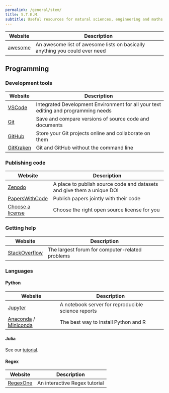 ```yaml
---
permalink: /general/stem/
title: S.T.E.M.
subtitle: Useful resources for natural sciences, engineering and maths
---
```


| Website                                            | Description                                                                |
| -------------------------------------------------- | -------------------------------------------------------------------------- |
| [awesome](https://github.com/sindresorhus/awesome) | An awesome list of awesome lists on basically anything you could ever need |

## Programming

### Development tools

| Website                                  | Description                                                                        |
| ---------------------------------------- | ---------------------------------------------------------------------------------- |
| [VSCode](https://code.visualstudio.com/) | Integrated Development Environment for all your text editing and programming needs |
| [Git](https://git-scm.com/)              | Save and compare versions of source code and documents                             |
| [GitHub](https://github.com)             | Store your Git projects online and collaborate on them                             |
| [GitKraken](https://www.gitkraken.com/)  | Git and GitHub without the command line                                            |

### Publishing code

| Website                                         | Description                                                            |
| ----------------------------------------------- | ---------------------------------------------------------------------- |
| [Zenodo](https://zenodo.org/)                   | A place to publish source code and datasets and give them a unique DOI |
| [PapersWithCode](https://paperswithcode.com/)   | Publish papers jointly with their code                                 |
| [Choose a license](https://choosealicense.com/) | Choose the right open source license for you                           |

### Getting help

| Website                                     | Description                                     |
| ------------------------------------------- | ----------------------------------------------- |
| [StackOverflow](https://stackoverflow.com/) | The largest forum for computer-related problems |

### Languages

#### Python

| Website                                                                                             | Description                                        |
| --------------------------------------------------------------------------------------------------- | -------------------------------------------------- |
| [Jupyter](https://jupyter.org/)                                                                     | A notebook server for reproducible science reports |
| [Anaconda](https://www.anaconda.com/) / [Miniconda](https://docs.conda.io/en/latest/miniconda.html) | The best way to install Python and R               |

#### Julia

See our [tutorial](../../tutorials/julia).

#### Regex

| Website                           | Description                   |
| --------------------------------- | ----------------------------- |
| [RegexOne](https://regexone.com/) | An interactive Regex tutorial |

